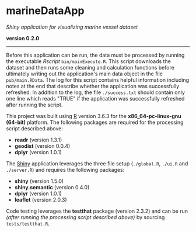 # marineDataApp

*Shiny application for visualizing marine vessel dataset*

**version 0.2.0**

----------

Before this application can be run, the data must be processed by running the executable *Rscript* `bin/mainExecute.R`. This script downloads the dataset and then runs some cleaning and calculation functions before ultimately writing out the application's main data object in the file `pub/main.RData`. The log for this script contains helpful information including notes at the end that describe whether the application was successfully refreshed. In addition to the log, the file `./success.txt` should contain only one line which reads "TRUE" if the application was successfully refreshed after running the script.

This project was built using [R](https://www.r-project.org/) version 3.6.3 for the **x86_64-pc-linux-gnu (64-bit)** platform. The following packages are required for the processing script described above:

* **readr** (version 1.3.1)
* **geodist** (version 0.0.4)
* **dplyr** (version 1.0.1)

The [Shiny](https://shiny.rstudio.com/) application leverages the three file setup (`./global.R`, `./ui.R` and `./server.R`) and requires the following packages:

* **shiny** (version 1.5.0)
* **shiny.semantic** (version 0.4.0)
* **dplyr** (version 1.0.1)
* **leaflet** (version 2.0.3)

Code testing leverages the **testthat** package (version 2.3.2) and can be run *(after running the processing script described above)* by sourcing `tests/testthat.R`.
